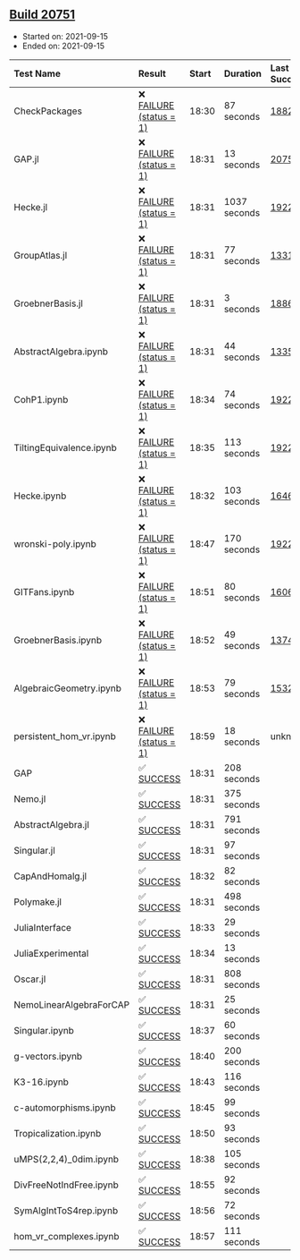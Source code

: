 ## [Build 20751](https://oscarci.mathematik.uni-kl.de/job/oscar/20751/)

* Started on: 2021-09-15
* Ended on: 2021-09-15

| Test Name    | Result | Start | Duration | Last Success | First Failure |
|:-------------|:-------|:------|:---------|:-------------|:--------------|
| CheckPackages | ❌ [FAILURE (status = 1)](https://oscarci.mathematik.uni-kl.de/job/oscar/20751/artifact/logs/build-20751/CheckPackages.log) | 18:30 | 87 seconds | [18822](https://oscarci.mathematik.uni-kl.de/job/oscar/18822/) | [18823](https://oscarci.mathematik.uni-kl.de/job/oscar/18823/) |
| GAP.jl | ❌ [FAILURE (status = 1)](https://oscarci.mathematik.uni-kl.de/job/oscar/20751/artifact/logs/build-20751/GAP.jl.log) | 18:31 | 13 seconds | [20750](https://oscarci.mathematik.uni-kl.de/job/oscar/20750/) | [20751](https://oscarci.mathematik.uni-kl.de/job/oscar/20751/) |
| Hecke.jl | ❌ [FAILURE (status = 1)](https://oscarci.mathematik.uni-kl.de/job/oscar/20751/artifact/logs/build-20751/Hecke.jl.log) | 18:31 | 1037 seconds | [19222](https://oscarci.mathematik.uni-kl.de/job/oscar/19222/) | [20152](https://oscarci.mathematik.uni-kl.de/job/oscar/20152/) |
| GroupAtlas.jl | ❌ [FAILURE (status = 1)](https://oscarci.mathematik.uni-kl.de/job/oscar/20751/artifact/logs/build-20751/GroupAtlas.jl.log) | 18:31 | 77 seconds | [13311](https://oscarci.mathematik.uni-kl.de/job/oscar/13311/) | [13312](https://oscarci.mathematik.uni-kl.de/job/oscar/13312/) |
| GroebnerBasis.jl | ❌ [FAILURE (status = 1)](https://oscarci.mathematik.uni-kl.de/job/oscar/20751/artifact/logs/build-20751/GroebnerBasis.jl.log) | 18:31 | 3 seconds | [18864](https://oscarci.mathematik.uni-kl.de/job/oscar/18864/) | [18865](https://oscarci.mathematik.uni-kl.de/job/oscar/18865/) |
| AbstractAlgebra.ipynb | ❌ [FAILURE (status = 1)](https://oscarci.mathematik.uni-kl.de/job/oscar/20751/artifact/logs/build-20751/AbstractAlgebra.ipynb.log) | 18:31 | 44 seconds | [13355](https://oscarci.mathematik.uni-kl.de/job/oscar/13355/) | [13356](https://oscarci.mathematik.uni-kl.de/job/oscar/13356/) |
| CohP1.ipynb | ❌ [FAILURE (status = 1)](https://oscarci.mathematik.uni-kl.de/job/oscar/20751/artifact/logs/build-20751/CohP1.ipynb.log) | 18:34 | 74 seconds | [19222](https://oscarci.mathematik.uni-kl.de/job/oscar/19222/) | [20152](https://oscarci.mathematik.uni-kl.de/job/oscar/20152/) |
| TiltingEquivalence.ipynb | ❌ [FAILURE (status = 1)](https://oscarci.mathematik.uni-kl.de/job/oscar/20751/artifact/logs/build-20751/TiltingEquivalence.ipynb.log) | 18:35 | 113 seconds | [19222](https://oscarci.mathematik.uni-kl.de/job/oscar/19222/) | [20152](https://oscarci.mathematik.uni-kl.de/job/oscar/20152/) |
| Hecke.ipynb | ❌ [FAILURE (status = 1)](https://oscarci.mathematik.uni-kl.de/job/oscar/20751/artifact/logs/build-20751/Hecke.ipynb.log) | 18:32 | 103 seconds | [16463](https://oscarci.mathematik.uni-kl.de/job/oscar/16463/) | [16464](https://oscarci.mathematik.uni-kl.de/job/oscar/16464/) |
| wronski-poly.ipynb | ❌ [FAILURE (status = 1)](https://oscarci.mathematik.uni-kl.de/job/oscar/20751/artifact/logs/build-20751/wronski-poly.ipynb.log) | 18:47 | 170 seconds | [19222](https://oscarci.mathematik.uni-kl.de/job/oscar/19222/) | [20152](https://oscarci.mathematik.uni-kl.de/job/oscar/20152/) |
| GITFans.ipynb | ❌ [FAILURE (status = 1)](https://oscarci.mathematik.uni-kl.de/job/oscar/20751/artifact/logs/build-20751/GITFans.ipynb.log) | 18:51 | 80 seconds | [16068](https://oscarci.mathematik.uni-kl.de/job/oscar/16068/) | [16069](https://oscarci.mathematik.uni-kl.de/job/oscar/16069/) |
| GroebnerBasis.ipynb | ❌ [FAILURE (status = 1)](https://oscarci.mathematik.uni-kl.de/job/oscar/20751/artifact/logs/build-20751/GroebnerBasis.ipynb.log) | 18:52 | 49 seconds | [13748](https://oscarci.mathematik.uni-kl.de/job/oscar/13748/) | [13749](https://oscarci.mathematik.uni-kl.de/job/oscar/13749/) |
| AlgebraicGeometry.ipynb | ❌ [FAILURE (status = 1)](https://oscarci.mathematik.uni-kl.de/job/oscar/20751/artifact/logs/build-20751/AlgebraicGeometry.ipynb.log) | 18:53 | 79 seconds | [15322](https://oscarci.mathematik.uni-kl.de/job/oscar/15322/) | [15323](https://oscarci.mathematik.uni-kl.de/job/oscar/15323/) |
| persistent_hom_vr.ipynb | ❌ [FAILURE (status = 1)](https://oscarci.mathematik.uni-kl.de/job/oscar/20751/artifact/logs/build-20751/persistent_hom_vr.ipynb.log) | 18:59 | 18 seconds | unknown | unknown |
| GAP | ✅ [SUCCESS](https://oscarci.mathematik.uni-kl.de/job/oscar/20751/artifact/logs/build-20751/GAP.log) | 18:31 | 208 seconds |  |  |
| Nemo.jl | ✅ [SUCCESS](https://oscarci.mathematik.uni-kl.de/job/oscar/20751/artifact/logs/build-20751/Nemo.jl.log) | 18:31 | 375 seconds |  |  |
| AbstractAlgebra.jl | ✅ [SUCCESS](https://oscarci.mathematik.uni-kl.de/job/oscar/20751/artifact/logs/build-20751/AbstractAlgebra.jl.log) | 18:31 | 791 seconds |  |  |
| Singular.jl | ✅ [SUCCESS](https://oscarci.mathematik.uni-kl.de/job/oscar/20751/artifact/logs/build-20751/Singular.jl.log) | 18:31 | 97 seconds |  |  |
| CapAndHomalg.jl | ✅ [SUCCESS](https://oscarci.mathematik.uni-kl.de/job/oscar/20751/artifact/logs/build-20751/CapAndHomalg.jl.log) | 18:32 | 82 seconds |  |  |
| Polymake.jl | ✅ [SUCCESS](https://oscarci.mathematik.uni-kl.de/job/oscar/20751/artifact/logs/build-20751/Polymake.jl.log) | 18:31 | 498 seconds |  |  |
| JuliaInterface | ✅ [SUCCESS](https://oscarci.mathematik.uni-kl.de/job/oscar/20751/artifact/logs/build-20751/JuliaInterface.log) | 18:33 | 29 seconds |  |  |
| JuliaExperimental | ✅ [SUCCESS](https://oscarci.mathematik.uni-kl.de/job/oscar/20751/artifact/logs/build-20751/JuliaExperimental.log) | 18:34 | 13 seconds |  |  |
| Oscar.jl | ✅ [SUCCESS](https://oscarci.mathematik.uni-kl.de/job/oscar/20751/artifact/logs/build-20751/Oscar.jl.log) | 18:31 | 808 seconds |  |  |
| NemoLinearAlgebraForCAP | ✅ [SUCCESS](https://oscarci.mathematik.uni-kl.de/job/oscar/20751/artifact/logs/build-20751/NemoLinearAlgebraForCAP.log) | 18:31 | 25 seconds |  |  |
| Singular.ipynb | ✅ [SUCCESS](https://oscarci.mathematik.uni-kl.de/job/oscar/20751/artifact/logs/build-20751/Singular.ipynb.log) | 18:37 | 60 seconds |  |  |
| g-vectors.ipynb | ✅ [SUCCESS](https://oscarci.mathematik.uni-kl.de/job/oscar/20751/artifact/logs/build-20751/g-vectors.ipynb.log) | 18:40 | 200 seconds |  |  |
| K3-16.ipynb | ✅ [SUCCESS](https://oscarci.mathematik.uni-kl.de/job/oscar/20751/artifact/logs/build-20751/K3-16.ipynb.log) | 18:43 | 116 seconds |  |  |
| c-automorphisms.ipynb | ✅ [SUCCESS](https://oscarci.mathematik.uni-kl.de/job/oscar/20751/artifact/logs/build-20751/c-automorphisms.ipynb.log) | 18:45 | 99 seconds |  |  |
| Tropicalization.ipynb | ✅ [SUCCESS](https://oscarci.mathematik.uni-kl.de/job/oscar/20751/artifact/logs/build-20751/Tropicalization.ipynb.log) | 18:50 | 93 seconds |  |  |
| uMPS(2,2,4)_0dim.ipynb | ✅ [SUCCESS](https://oscarci.mathematik.uni-kl.de/job/oscar/20751/artifact/logs/build-20751/uMPS-2-2-4-_0dim.ipynb.log) | 18:38 | 105 seconds |  |  |
| DivFreeNotIndFree.ipynb | ✅ [SUCCESS](https://oscarci.mathematik.uni-kl.de/job/oscar/20751/artifact/logs/build-20751/DivFreeNotIndFree.ipynb.log) | 18:55 | 92 seconds |  |  |
| SymAlgIntToS4rep.ipynb | ✅ [SUCCESS](https://oscarci.mathematik.uni-kl.de/job/oscar/20751/artifact/logs/build-20751/SymAlgIntToS4rep.ipynb.log) | 18:56 | 72 seconds |  |  |
| hom_vr_complexes.ipynb | ✅ [SUCCESS](https://oscarci.mathematik.uni-kl.de/job/oscar/20751/artifact/logs/build-20751/hom_vr_complexes.ipynb.log) | 18:57 | 111 seconds |  |  |
